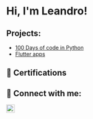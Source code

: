 <h1>Hi, I'm Leandro! </h1>

<h2>Projects:</h2>

  - [100 Days of code in Python](https://github.com/Sandpaperr/Projects_from_100_days_of_code_App_Brewery)
  - [Flutter apps](https://github.com/Sandpaperr/flutter)

<h2>📄 Certifications</h2>

<h2> 🤳 Connect with me:</h2>

[<img align="left" alt="LeandroRusso | LinkedIn" width="22px" src="https://cdn.jsdelivr.net/npm/simple-icons@v3/icons/linkedin.svg" />][linkedin]


[linkedin]: https://www.linkedin.com/in/leandro-russo-855b87211/

<!--
**joshmadakor1/joshmadakor1** is a ✨ _special_ ✨ repository because its `README.md` (this file) appears on your GitHub profile.

Here are some ideas to get you started:

- 🔭 I’m currently working on ...
- 🌱 I’m currently learning ...
- 👯 I’m looking to collaborate on ...
- 🤔 I’m looking for help with ...
- 💬 Ask me about ...
- 📫 How to reach me: ...
- 😄 Pronouns: ...
- ⚡ Fun fact: ...
-->

